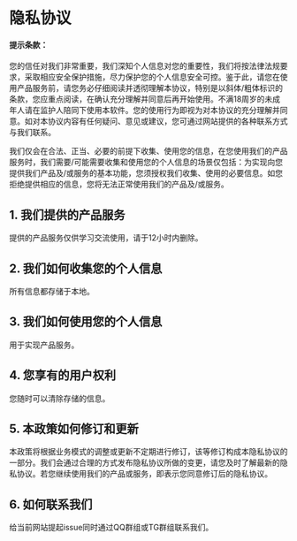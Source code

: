 # 隐私协议

#### 提示条款：

您的信任对我们非常重要，我们深知个人信息对您的重要性，我们将按法律法规要求，采取相应安全保护措施，尽力保护您的个人信息安全可控。鉴于此，请您在使用产品服务前，请您务必仔细阅读并透彻理解本协议，特别是以斜体/粗体标识的条款，您应重点阅读，在确认充分理解并同意后再开始使用。不满18周岁的未成年人请在监护人陪同下使用本软件。您的使用行为即视为对本协议的充分理解并同意。如对本协议内容有任何疑问、意见或建议，您可通过网站提供的各种联系方式与我们联系。

我们仅会在合法、正当、必要的前提下收集、使用您的信息，在您使用我们的产品服务时，我们需要/可能需要收集和使用您的个人信息的场景仅包括：为实现向您提供我们产品及/或服务的基本功能，您须授权我们收集、使用的必要信息。如您拒绝提供相应的信息，您将无法正常使用我们的产品及/或服务。

## 1. 我们提供的产品服务

提供的产品服务仅供学习交流使用，请于12小时内删除。

## 2. 我们如何收集您的个人信息

所有信息都存储于本地。

## 3. 我们如何使用您的个人信息

用于实现产品服务。

## 4. 您享有的用户权利

您随时可以清除存储的信息。

## 5. 本政策如何修订和更新

本政策将根据业务模式的调整或更新不定期进行修订，该等修订构成本隐私协议的一部分。我们会通过合理的方式发布隐私协议所做的变更，请您及时了解最新的隐私协议。若您继续使用我们的产品或服务，即表示您同意修订后的隐私协议。

## 6. 如何联系我们

给当前网站提起issue同时通过QQ群组或TG群组联系我们。

